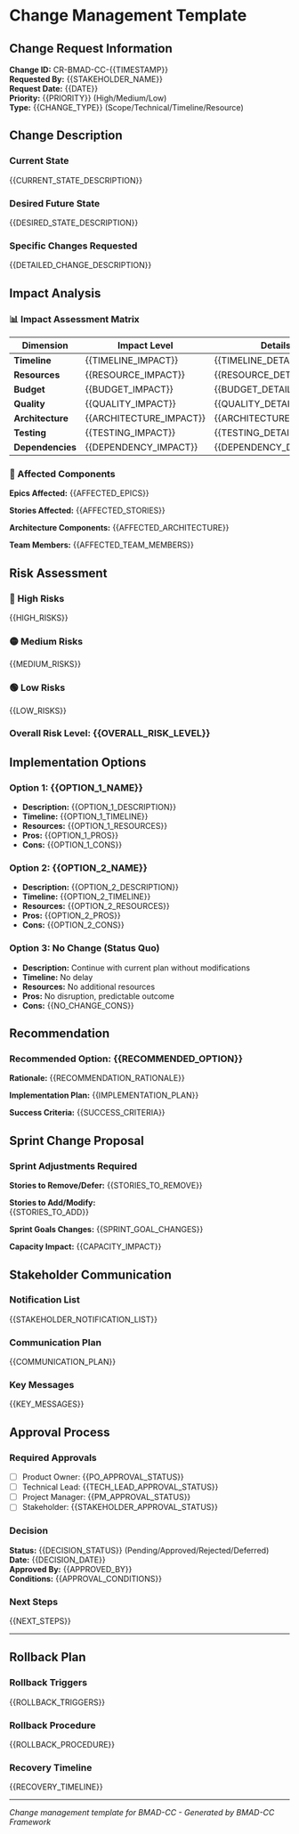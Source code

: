 ﻿# Change Management Template

## Change Request Information

**Change ID:** CR-BMAD-CC-{{TIMESTAMP}}  
**Requested By:** {{STAKEHOLDER_NAME}}  
**Request Date:** {{DATE}}  
**Priority:** {{PRIORITY}} (High/Medium/Low)  
**Type:** {{CHANGE_TYPE}} (Scope/Technical/Timeline/Resource)

## Change Description

### Current State
{{CURRENT_STATE_DESCRIPTION}}

### Desired Future State  
{{DESIRED_STATE_DESCRIPTION}}

### Specific Changes Requested
{{DETAILED_CHANGE_DESCRIPTION}}

## Impact Analysis

### 📊 Impact Assessment Matrix

| Dimension | Impact Level | Details | Mitigation |
|-----------|-------------|---------|------------|
| **Timeline** | {{TIMELINE_IMPACT}} | {{TIMELINE_DETAILS}} | {{TIMELINE_MITIGATION}} |
| **Resources** | {{RESOURCE_IMPACT}} | {{RESOURCE_DETAILS}} | {{RESOURCE_MITIGATION}} |
| **Budget** | {{BUDGET_IMPACT}} | {{BUDGET_DETAILS}} | {{BUDGET_MITIGATION}} |
| **Quality** | {{QUALITY_IMPACT}} | {{QUALITY_DETAILS}} | {{QUALITY_MITIGATION}} |
| **Architecture** | {{ARCHITECTURE_IMPACT}} | {{ARCHITECTURE_DETAILS}} | {{ARCHITECTURE_MITIGATION}} |
| **Testing** | {{TESTING_IMPACT}} | {{TESTING_DETAILS}} | {{TESTING_MITIGATION}} |
| **Dependencies** | {{DEPENDENCY_IMPACT}} | {{DEPENDENCY_DETAILS}} | {{DEPENDENCY_MITIGATION}} |

### 🎯 Affected Components

**Epics Affected:**
{{AFFECTED_EPICS}}

**Stories Affected:**
{{AFFECTED_STORIES}}

**Architecture Components:**
{{AFFECTED_ARCHITECTURE}}

**Team Members:**
{{AFFECTED_TEAM_MEMBERS}}

## Risk Assessment

### 🔴 High Risks
{{HIGH_RISKS}}

### 🟡 Medium Risks  
{{MEDIUM_RISKS}}

### 🟢 Low Risks
{{LOW_RISKS}}

### Overall Risk Level: {{OVERALL_RISK_LEVEL}}

## Implementation Options

### Option 1: {{OPTION_1_NAME}}
- **Description:** {{OPTION_1_DESCRIPTION}}
- **Timeline:** {{OPTION_1_TIMELINE}}  
- **Resources:** {{OPTION_1_RESOURCES}}
- **Pros:** {{OPTION_1_PROS}}
- **Cons:** {{OPTION_1_CONS}}

### Option 2: {{OPTION_2_NAME}}
- **Description:** {{OPTION_2_DESCRIPTION}}
- **Timeline:** {{OPTION_2_TIMELINE}}
- **Resources:** {{OPTION_2_RESOURCES}}  
- **Pros:** {{OPTION_2_PROS}}
- **Cons:** {{OPTION_2_CONS}}

### Option 3: No Change (Status Quo)
- **Description:** Continue with current plan without modifications
- **Timeline:** No delay
- **Resources:** No additional resources
- **Pros:** No disruption, predictable outcome
- **Cons:** {{NO_CHANGE_CONS}}

## Recommendation

### Recommended Option: {{RECOMMENDED_OPTION}}

**Rationale:**
{{RECOMMENDATION_RATIONALE}}

**Implementation Plan:**
{{IMPLEMENTATION_PLAN}}

**Success Criteria:**
{{SUCCESS_CRITERIA}}

## Sprint Change Proposal

### Sprint Adjustments Required

**Stories to Remove/Defer:**
{{STORIES_TO_REMOVE}}

**Stories to Add/Modify:**  
{{STORIES_TO_ADD}}

**Sprint Goals Changes:**
{{SPRINT_GOAL_CHANGES}}

**Capacity Impact:**
{{CAPACITY_IMPACT}}

## Stakeholder Communication

### Notification List
{{STAKEHOLDER_NOTIFICATION_LIST}}

### Communication Plan
{{COMMUNICATION_PLAN}}

### Key Messages
{{KEY_MESSAGES}}

## Approval Process

### Required Approvals
- [ ] Product Owner: {{PO_APPROVAL_STATUS}}
- [ ] Technical Lead: {{TECH_LEAD_APPROVAL_STATUS}}
- [ ] Project Manager: {{PM_APPROVAL_STATUS}}
- [ ] Stakeholder: {{STAKEHOLDER_APPROVAL_STATUS}}

### Decision
**Status:** {{DECISION_STATUS}} (Pending/Approved/Rejected/Deferred)  
**Date:** {{DECISION_DATE}}  
**Approved By:** {{APPROVED_BY}}  
**Conditions:** {{APPROVAL_CONDITIONS}}

### Next Steps
{{NEXT_STEPS}}

---

## Rollback Plan

### Rollback Triggers
{{ROLLBACK_TRIGGERS}}

### Rollback Procedure
{{ROLLBACK_PROCEDURE}}

### Recovery Timeline
{{RECOVERY_TIMELINE}}

---

*Change management template for BMAD-CC - Generated by BMAD-CC Framework*
